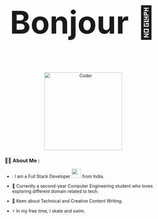 ### <p align="center" style="font-size:100px;"> Bonjour 👋 </p>

<div id="header" align="center">
  <img src="https://media.giphy.com/media/paTz7UZbPfTZFRYnnB/giphy.gif" width="250" alt="Coder"/>
</div>

### :woman_technologist: About Me :

- : I am a Full Stack Developer <img src="https://media.giphy.com/media/WUlplcMpOCEmTGBtBW/giphy.gif" width="30"> from India.

- :telescope: Currently a second-year Computer Engineering student who loves exploring different domain related to tech.

- :seedling: Keen about Technical and Creative Content Writing.

- :zap: In my free time, I skate and swim.
